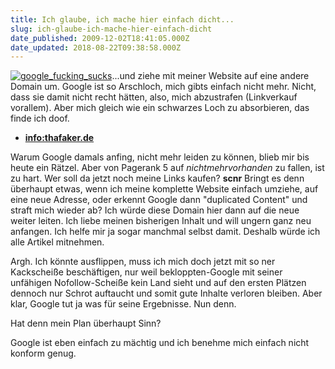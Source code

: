 ```yaml
---
title: Ich glaube, ich mache hier einfach dicht...
slug: ich-glaube-ich-mache-hier-einfach-dicht
date_published: 2009-12-02T18:41:05.000Z
date_updated: 2018-08-22T09:38:58.000Z
---
```


[![google_fucking_sucks](//picdump.thafaker.de/2009/12/google_fucking_sucks.png)](http://picdump.thafaker.de/2009/12/google_fucking_sucks.png)...und ziehe mit meiner Website auf eine andere Domain um. Google ist so Arschloch, mich gibts einfach nicht mehr. Nicht, dass sie damit nicht recht hätten, also, mich abzustrafen (Linkverkauf vorallem). Aber mich gleich wie ein schwarzes Loch zu absorbieren, das finde ich doof.

- **[info:thafaker.de](http://www.google.de/search?q=info%3Athafaker.de&amp;ie=utf-8&amp;oe=utf-8&amp;aq=t&amp;rls=org.mozilla:de:official&amp;client=firefox-a)**

Warum Google damals anfing, nicht mehr leiden zu können, blieb mir bis heute ein Rätzel. Aber von Pagerank 5 auf *nichtmehrvorhanden* zu fallen, ist zu hart. Wer soll da jetzt noch meine Links kaufen? **scnr** Bringt es denn überhaupt etwas, wenn ich meine komplette Website einfach umziehe, auf eine neue Adresse, oder erkennt Google dann "duplicated Content" und straft mich wieder ab? Ich würde diese Domain hier dann auf die neue weiter leiten. Ich liebe meinen bisherigen Inhalt und will ungern ganz neu anfangen. Ich helfe mir ja sogar manchmal selbst damit. Deshalb würde ich alle Artikel mitnehmen.

Argh. Ich könnte ausflippen, muss ich mich doch jetzt mit so ner Kackscheiße beschäftigen, nur weil bekloppten-Google mit seiner unfähigen Nofollow-Scheiße kein Land sieht und auf den ersten Plätzen dennoch nur Schrot auftaucht und somit gute Inhalte verloren bleiben. Aber klar, Google tut ja was für seine Ergebnisse. Nun denn.

Hat denn mein Plan überhaupt Sinn?

Google ist eben einfach zu mächtig und ich benehme mich einfach nicht konform genug.
